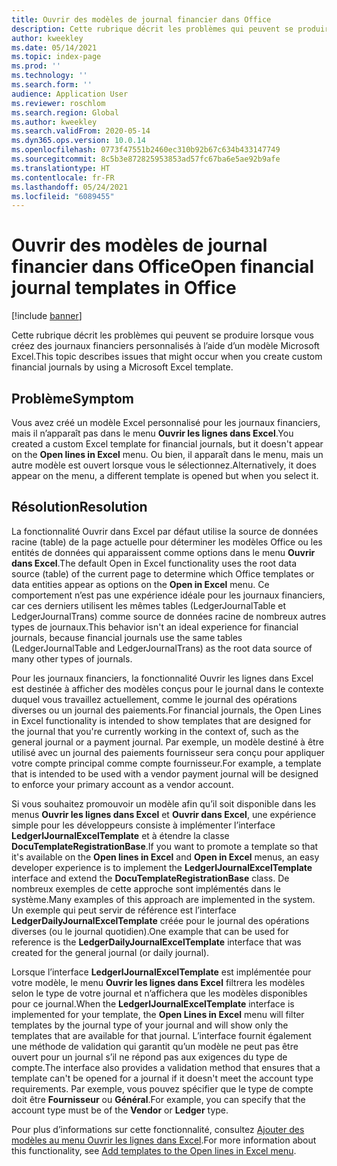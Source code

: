 ```yaml
---
title: Ouvrir des modèles de journal financier dans Office
description: Cette rubrique décrit les problèmes qui peuvent se produire lorsque vous créez des journaux financiers personnalisés à l’aide d’un modèle Microsoft Excel.
author: kweekley
ms.date: 05/14/2021
ms.topic: index-page
ms.prod: ''
ms.technology: ''
ms.search.form: ''
audience: Application User
ms.reviewer: roschlom
ms.search.region: Global
ms.author: kweekley
ms.search.validFrom: 2020-05-14
ms.dyn365.ops.version: 10.0.14
ms.openlocfilehash: 0773f47551b2460ec310b92b67c634b433147749
ms.sourcegitcommit: 8c5b3e872825953853ad57fc67ba6e5ae92b9afe
ms.translationtype: HT
ms.contentlocale: fr-FR
ms.lasthandoff: 05/24/2021
ms.locfileid: "6089455"
---
```

# <a name="open-financial-journal-templates-in-office"></a><span data-ttu-id="b3b5b-103">Ouvrir des modèles de journal financier dans Office</span><span class="sxs-lookup"><span data-stu-id="b3b5b-103">Open financial journal templates in Office</span></span>

[!include [banner](../includes/banner.md)]

<span data-ttu-id="b3b5b-104">Cette rubrique décrit les problèmes qui peuvent se produire lorsque vous créez des journaux financiers personnalisés à l’aide d’un modèle Microsoft Excel.</span><span class="sxs-lookup"><span data-stu-id="b3b5b-104">This topic describes issues that might occur when you create custom financial journals by using a Microsoft Excel template.</span></span>

## <a name="symptom"></a><span data-ttu-id="b3b5b-105">Problème</span><span class="sxs-lookup"><span data-stu-id="b3b5b-105">Symptom</span></span>

<span data-ttu-id="b3b5b-106">Vous avez créé un modèle Excel personnalisé pour les journaux financiers, mais il n’apparaît pas dans le menu **Ouvrir les lignes dans Excel**.</span><span class="sxs-lookup"><span data-stu-id="b3b5b-106">You created a custom Excel template for financial journals, but it doesn't appear on the **Open lines in Excel** menu.</span></span> <span data-ttu-id="b3b5b-107">Ou bien, il apparaît dans le menu, mais un autre modèle est ouvert lorsque vous le sélectionnez.</span><span class="sxs-lookup"><span data-stu-id="b3b5b-107">Alternatively, it does appear on the menu, a different template is opened but when you select it.</span></span>

## <a name="resolution"></a><span data-ttu-id="b3b5b-108">Résolution</span><span class="sxs-lookup"><span data-stu-id="b3b5b-108">Resolution</span></span>

<span data-ttu-id="b3b5b-109">La fonctionnalité Ouvrir dans Excel par défaut utilise la source de données racine (table) de la page actuelle pour déterminer les modèles Office ou les entités de données qui apparaissent comme options dans le menu **Ouvrir dans Excel**.</span><span class="sxs-lookup"><span data-stu-id="b3b5b-109">The default Open in Excel functionality uses the root data source (table) of the current page to determine which Office templates or data entities appear as options on the **Open in Excel** menu.</span></span> <span data-ttu-id="b3b5b-110">Ce comportement n’est pas une expérience idéale pour les journaux financiers, car ces derniers utilisent les mêmes tables (LedgerJournalTable et LedgerJournalTrans) comme source de données racine de nombreux autres types de journaux.</span><span class="sxs-lookup"><span data-stu-id="b3b5b-110">This behavior isn't an ideal experience for financial journals, because financial journals use the same tables (LedgerJournalTable and LedgerJournalTrans) as the root data source of many other types of journals.</span></span>

<span data-ttu-id="b3b5b-111">Pour les journaux financiers, la fonctionnalité Ouvrir les lignes dans Excel est destinée à afficher des modèles conçus pour le journal dans le contexte duquel vous travaillez actuellement, comme le journal des opérations diverses ou un journal des paiements.</span><span class="sxs-lookup"><span data-stu-id="b3b5b-111">For financial journals, the Open Lines in Excel functionality is intended to show templates that are designed for the journal that you're currently working in the context of, such as the general journal or a payment journal.</span></span> <span data-ttu-id="b3b5b-112">Par exemple, un modèle destiné à être utilisé avec un journal des paiements fournisseur sera conçu pour appliquer votre compte principal comme compte fournisseur.</span><span class="sxs-lookup"><span data-stu-id="b3b5b-112">For example, a template that is intended to be used with a vendor payment journal will be designed to enforce your primary account as a vendor account.</span></span>

<span data-ttu-id="b3b5b-113">Si vous souhaitez promouvoir un modèle afin qu’il soit disponible dans les menus **Ouvrir les lignes dans Excel** et **Ouvrir dans Excel**, une expérience simple pour les développeurs consiste à implémenter l’interface **LedgerIJournalExcelTemplate** et à étendre la classe **DocuTemplateRegistrationBase**.</span><span class="sxs-lookup"><span data-stu-id="b3b5b-113">If you want to promote a template so that it's available on the **Open lines in Excel** and **Open in Excel** menus, an easy developer experience is to implement the **LedgerIJournalExcelTemplate** interface and extend the **DocuTemplateRegistrationBase** class.</span></span> <span data-ttu-id="b3b5b-114">De nombreux exemples de cette approche sont implémentés dans le système.</span><span class="sxs-lookup"><span data-stu-id="b3b5b-114">Many examples of this approach are implemented in the system.</span></span> <span data-ttu-id="b3b5b-115">Un exemple qui peut servir de référence est l’interface **LedgerDailyJournalExcelTemplate** créée pour le journal des opérations diverses (ou le journal quotidien).</span><span class="sxs-lookup"><span data-stu-id="b3b5b-115">One example that can be used for reference is the **LedgerDailyJournalExcelTemplate** interface that was created for the general journal (or daily journal).</span></span>

<span data-ttu-id="b3b5b-116">Lorsque l’interface **LedgerIJournalExcelTemplate** est implémentée pour votre modèle, le menu **Ouvrir les lignes dans Excel** filtrera les modèles selon le type de votre journal et n’affichera que les modèles disponibles pour ce journal.</span><span class="sxs-lookup"><span data-stu-id="b3b5b-116">When the **LedgerIJournalExcelTemplate** interface is implemented for your template, the **Open Lines in Excel** menu will filter templates by the journal type of your journal and will show only the templates that are available for that journal.</span></span> <span data-ttu-id="b3b5b-117">L’interface fournit également une méthode de validation qui garantit qu’un modèle ne peut pas être ouvert pour un journal s’il ne répond pas aux exigences du type de compte.</span><span class="sxs-lookup"><span data-stu-id="b3b5b-117">The interface also provides a validation method that ensures that a template can't be opened for a journal if it doesn't meet the account type requirements.</span></span> <span data-ttu-id="b3b5b-118">Par exemple, vous pouvez spécifier que le type de compte doit être **Fournisseur** ou **Général**.</span><span class="sxs-lookup"><span data-stu-id="b3b5b-118">For example, you can specify that the account type must be of the **Vendor** or **Ledger** type.</span></span>

<span data-ttu-id="b3b5b-119">Pour plus d’informations sur cette fonctionnalité, consultez [Ajouter des modèles au menu Ouvrir les lignes dans Excel](../../fin-ops-core/dev-itpro/user-interface/add-templates-open-lines-excel-menu.md).</span><span class="sxs-lookup"><span data-stu-id="b3b5b-119">For more information about this functionality, see [Add templates to the Open lines in Excel menu](../../fin-ops-core/dev-itpro/user-interface/add-templates-open-lines-excel-menu.md).</span></span>
